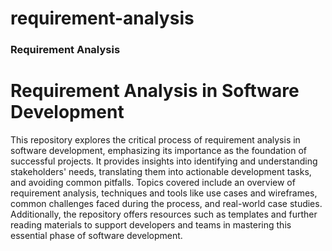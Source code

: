 # requirement-analysis

### Requirement Analysis

# Requirement Analysis in Software Development

This repository explores the critical process of requirement analysis in software development, emphasizing its importance as the foundation of successful projects. It provides insights into identifying and understanding stakeholders' needs, translating them into actionable development tasks, and avoiding common pitfalls. Topics covered include an overview of requirement analysis, techniques and tools like use cases and wireframes, common challenges faced during the process, and real-world case studies. Additionally, the repository offers resources such as templates and further reading materials to support developers and teams in mastering this essential phase of software development.
